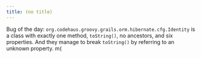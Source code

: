 ```yaml
---
title: (no title)
---
```

<p>Bug of the day: <code>org.codehaus.groovy.grails.orm.hibernate.cfg.Identity</code> is a class with exactly one method, <code>toString()</code>, no ancestors, and six properties. And they manage to break <code>toString()</code> by referring to an unknown property. m(</p>